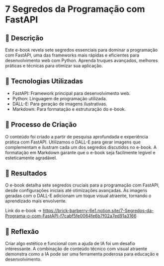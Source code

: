 # 7 Segredos da Programação com FastAPI

## 📒 Descrição
Este e-book revela sete segredos essenciais para dominar a programação com FastAPI, uma das frameworks mais rápidas e eficientes para desenvolvimento web com Python. Aprenda truques avançados, melhores práticas e técnicas para otimizar sua aplicação.

## 🤖 Tecnologias Utilizadas
 - FastAPI: Framework principal para desenvolvimento web.
 - Python: Linguagem de programação utilizada.
 - DALL-E: Para geração de imagens ilustrativas.
 - Markdown: Para formatação e estruturação do e-book.

## 🧐 Processo de Criação
O conteúdo foi criado a partir de pesquisa aprofundada e experiência prática com FastAPI. Utilizamos o DALL-E para gerar imagens que complementam e ilustram cada um dos segredos discutidos no e-book. A formatação em Markdown garante que o e-book seja facilmente legível e esteticamente agradável.

## 🚀 Resultados
O e-book detalha sete segredos cruciais para a programação com FastAPI, desde configurações iniciais até otimizações avançadas. As imagens geradas com o DALL-E adicionam um toque visual atraente, tornando o aprendizado mais envolvente.

Link do e-book -> https://brick-barberry-6e1.notion.site/7-Segredos-da-Programa-o-com-FastAPI-f7cabf5fe0064fe6b7f02a7ed91a3166

## 💭 Reflexão 
Criar algo estético e funcional com a ajuda de IA foi um desafio interessante. A combinação de conteúdo técnico com visual atraente demonstra como a IA pode ser uma ferramenta poderosa para educação e desenvolvimento.


